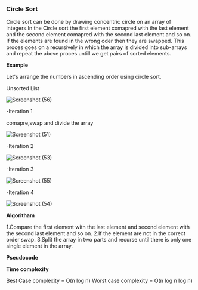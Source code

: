 ### Circle Sort 

Circle sort can be done by drawing concentric circle on an array of integers.In the Circle sort
the first element comapred with the last element and the second element comapred with the second last element and so on.
If the elements are found in the wrong oder then they are swapped. This proces goes on a recursively in which the 
array is divided into sub-arrays and repeat the above proces untill we get pairs of sorted elements.


**Example**

Let's arrange the numbers in ascending order using circle sort.

Unsorted List

![Screenshot (56)](https://user-images.githubusercontent.com/28682701/57585928-260db280-750c-11e9-84e7-dd6e9f5784eb.png)

-Iteration 1

 comapre,swap and divide the array

![Screenshot (51)](https://user-images.githubusercontent.com/28682701/57585795-a3d0be80-750a-11e9-8db5-8369d9678538.png)

-Iteration 2

![Screenshot (53)](https://user-images.githubusercontent.com/28682701/57585844-28234180-750b-11e9-9835-e7541dc10d9e.png)

-Iteration 3

![Screenshot (55)](https://user-images.githubusercontent.com/28682701/57585917-024a6c80-750c-11e9-87f2-22f97c2d377d.png)

-Iteration 4

![Screenshot (54)](https://user-images.githubusercontent.com/28682701/57585886-a2ec5c80-750b-11e9-8b47-53a60440b2dc.png)


**Algoritham** 

1.Compare the first element with the last element and second element with the second last element and so on.
2.If the element are not in the correct order swap.
3.Split the array in two parts and recurse until there is only one single element in the array.

**Pseudocode**



**Time complexity**

Best Case complexity =  O(n log n)
Worst case complexity =  O(n log n log n)




